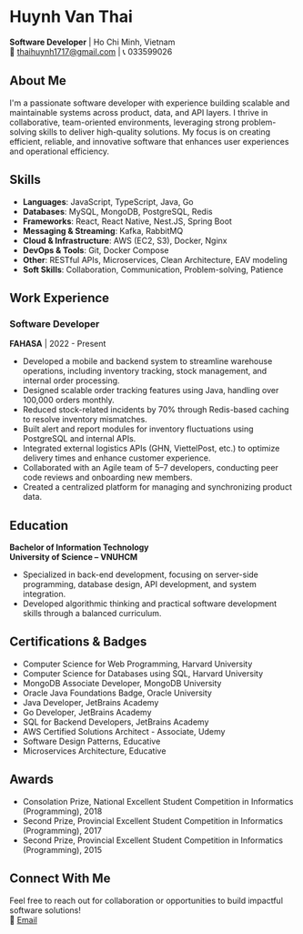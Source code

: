 # Huynh Van Thai

**Software Developer** | Ho Chi Minh, Vietnam  
📧 [thaihuynh1717@gmail.com](mailto:thaihuynh1717@gmail.com) | 📞 033599026

## About Me
I'm a passionate software developer with experience building scalable and maintainable systems across product, data, and API layers. I thrive in collaborative, team-oriented environments, leveraging strong problem-solving skills to deliver high-quality solutions. My focus is on creating efficient, reliable, and innovative software that enhances user experiences and operational efficiency.

## Skills
- **Languages**: JavaScript, TypeScript, Java, Go
- **Databases**: MySQL, MongoDB, PostgreSQL, Redis
- **Frameworks**: React, React Native, Nest.JS, Spring Boot
- **Messaging & Streaming**: Kafka, RabbitMQ
- **Cloud & Infrastructure**: AWS (EC2, S3), Docker, Nginx
- **DevOps & Tools**: Git, Docker Compose
- **Other**: RESTful APIs, Microservices, Clean Architecture, EAV modeling
- **Soft Skills**: Collaboration, Communication, Problem-solving, Patience

## Work Experience
### Software Developer  
**FAHASA** | 2022 - Present  
- Developed a mobile and backend system to streamline warehouse operations, including inventory tracking, stock management, and internal order processing.
- Designed scalable order tracking features using Java, handling over 100,000 orders monthly.
- Reduced stock-related incidents by 70% through Redis-based caching to resolve inventory mismatches.
- Built alert and report modules for inventory fluctuations using PostgreSQL and internal APIs.
- Integrated external logistics APIs (GHN, ViettelPost, etc.) to optimize delivery times and enhance customer experience.
- Collaborated with an Agile team of 5–7 developers, conducting peer code reviews and onboarding new members.
- Created a centralized platform for managing and synchronizing product data.

## Education
**Bachelor of Information Technology**  
**University of Science – VNUHCM**  
- Specialized in back-end development, focusing on server-side programming, database design, API development, and system integration.
- Developed algorithmic thinking and practical software development skills through a balanced curriculum.

## Certifications & Badges
- Computer Science for Web Programming, Harvard University
- Computer Science for Databases using SQL, Harvard University
- MongoDB Associate Developer, MongoDB University
- Oracle Java Foundations Badge, Oracle University
- Java Developer, JetBrains Academy
- Go Developer, JetBrains Academy
- SQL for Backend Developers, JetBrains Academy
- AWS Certified Solutions Architect - Associate, Udemy
- Software Design Patterns, Educative
- Microservices Architecture, Educative

## Awards
- Consolation Prize, National Excellent Student Competition in Informatics (Programming), 2018
- Second Prize, Provincial Excellent Student Competition in Informatics (Programming), 2017
- Second Prize, Provincial Excellent Student Competition in Informatics (Programming), 2015

## Connect With Me
Feel free to reach out for collaboration or opportunities to build impactful software solutions!  
📧 [Email](mailto:thaihuynh1717@gmail.com)
